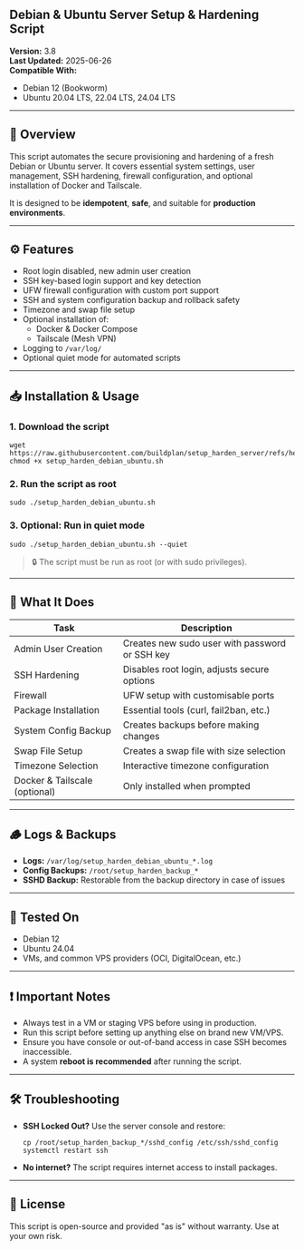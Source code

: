 ## Debian & Ubuntu Server Setup & Hardening Script

**Version:** 3.8  
**Last Updated:** 2025-06-26  
**Compatible With:**  
- Debian 12 (Bookworm)  
- Ubuntu 20.04 LTS, 22.04 LTS, 24.04 LTS  

---

## 📌 Overview

This script automates the secure provisioning and hardening of a fresh Debian or Ubuntu server. It covers essential system settings, user management, SSH hardening, firewall configuration, and optional installation of Docker and Tailscale.

It is designed to be **idempotent**, **safe**, and suitable for **production environments**.

---

## ⚙️ Features

- Root login disabled, new admin user creation  
- SSH key-based login support and key detection  
- UFW firewall configuration with custom port support  
- SSH and system configuration backup and rollback safety  
- Timezone and swap file setup  
- Optional installation of:
  - Docker & Docker Compose
  - Tailscale (Mesh VPN)
- Logging to `/var/log/`
- Optional quiet mode for automated scripts

---

## 📥 Installation & Usage

### 1. Download the script

```
wget https://raw.githubusercontent.com/buildplan/setup_harden_server/refs/heads/main/setup_harden_debian_ubuntu.sh
chmod +x setup_harden_debian_ubuntu.sh
````

### 2. Run the script as root

```
sudo ./setup_harden_debian_ubuntu.sh
```

### 3. Optional: Run in quiet mode

```
sudo ./setup_harden_debian_ubuntu.sh --quiet
```

> 🔒 The script must be run as root (or with sudo privileges).

---

## 📂 What It Does

| Task                          | Description                                    |
| ----------------------------- | ---------------------------------------------- |
| Admin User Creation           | Creates new sudo user with password or SSH key |
| SSH Hardening                 | Disables root login, adjusts secure options    |
| Firewall                      | UFW setup with customisable ports              |
| Package Installation          | Essential tools (curl, fail2ban, etc.)         |
| System Config Backup          | Creates backups before making changes          |
| Swap File Setup               | Creates a swap file with size selection        |
| Timezone Selection            | Interactive timezone configuration             |
| Docker & Tailscale (optional) | Only installed when prompted                   |

---

## 🪵 Logs & Backups

* **Logs:** `/var/log/setup_harden_debian_ubuntu_*.log`
* **Config Backups:** `/root/setup_harden_backup_*`
* **SSHD Backup:** Restorable from the backup directory in case of issues

---

## 🧪 Tested On

* Debian 12
* Ubuntu 24.04
* VMs, and common VPS providers (OCI, DigitalOcean, etc.)

---

## ❗ Important Notes

* Always test in a VM or staging VPS before using in production.
* Run this script before setting up anything else on brand new VM/VPS.
* Ensure you have console or out-of-band access in case SSH becomes inaccessible.
* A system **reboot is recommended** after running the script.

---

## 🛠 Troubleshooting

* **SSH Locked Out?** Use the server console and restore:

  ```
  cp /root/setup_harden_backup_*/sshd_config /etc/ssh/sshd_config
  systemctl restart ssh
  ```
* **No internet?** The script requires internet access to install packages.

---

## 📝 License

This script is open-source and provided "as is" without warranty.
Use at your own risk.
